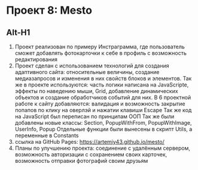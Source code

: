 # Проект 8: Mesto
Alt-H1
----------
1. Проект реализован по примеру Инстраграмма, где пользователь сможет добавлять фотокарточки к себе в профиль с возможность редактирования
2. Проект сделан с использованием технологий для создания адаптивного сайта: относительные величины, создание медиазапросов и изменения в них свойств блоков и элементов. Так же в проекте используются: часть логики написана на JavaScripte, эффекты по наведению мыши, Grid, добавление динамических объектов и создание обработчиков событий для них. В 6 проектной работе к сайту добавляются: валидация и возможность закрытие попапов по клику на оверлэй и нажатии клавиши Escape
Так же код на JavaScript был переписан по принципам ООП
Так же были добавлены новые классы: Section, PopupWithFrom, PopupWithImage, UserInfo, Popup
Отдельные функции были вынесены в скрипт Utils, а переменные в Constants
3. ссылка на GitHub Pages: https://artemiy43.github.io/mesto/
4. Планы по улучшению проекта: соединение с удалённым сервером, возможность авторизации с сохранением своих карточек, возможность отправки фотографий своим друзьям
